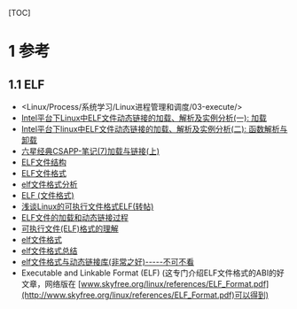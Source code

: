 [TOC]

# 1 参考

## 1.1 ELF

- <Linux/Process/系统学习/Linux进程管理和调度/03-execute/>
- [Intel平台下Linux中ELF文件动态链接的加载、解析及实例分析(一): 加载](http://www.ibm.com/developerworks/cn/linux/l-elf/part1/)
- [Intel平台下linux中ELF文件动态链接的加载、解析及实例分析(二): 函数解析与卸载](https://www.ibm.com/developerworks/cn/linux/l-elf/part2/)
- [六星经典CSAPP-笔记(7)加载与链接(上)](http://blog.csdn.net/dc_726/article/details/45921979)
- [ELF文件结构 ](http://blog.chinaunix.net/uid-26430381-id-3408417.html)
- [ELF文件格式](http://www.cnblogs.com/brianhxh/archive/2009/07/04/1517020.html)
- [elf文件格式分析](http://blog.csdn.net/wu5795175/article/details/7657580)
- [ELF (文件格式)](http://baike.baidu.com/link?url=WF2n6700ckIT8r3YByfvz3_hnDa5uuXvnBOLrruyQXrWEvtNCfyE6h2MubPDZ7JXxkmgz1R07v_5P4jOtatNlkSbyYtExonbBCsSnwfwVb7)
- [浅谈Linux的可执行文件格式ELF(转帖) ](http://blog.chinaunix.net/uid-9068997-id-2010376.html)
- [ELF文件的加载和动态链接过程](http://jzhihui.iteye.com/blog/1447570)
- [可执行文件(ELF)格式的理解](http://www.cnblogs.com/xmphoenix/archive/2011/10/23/2221879.html)
- [elf文件格式](http://www.360doc.com/content/13/0821/12/7377734_308735271.shtml)
- [elf文件格式总结](http://www.lxway.com/805909004.htm)
- [elf文件格式与动态链接库(非常之好)-----不可不看](http://blog.chinaunix.net/uid-26404697-id-3181837.html)
- Executable and Linkable Format (ELF) (这专门介绍ELF文件格式的ABI的好文章，网络版在 [www.skyfree.org/linux/references/ELF_Format.pdf](http://www.skyfree.org/linux/references/ELF_Format.pdf)可以得到)